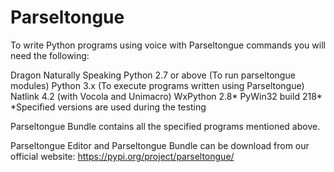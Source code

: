 # Parseltongue
To write Python programs using voice with Parseltongue commands you will need the following:

Dragon Naturally Speaking
Python 2.7 or above (To run parseltongue modules)
Python 3.x (To execute programs written using Parseltongue)
Natlink 4.2 (with Vocola and Unimacro)
WxPython 2.8*
PyWin32 build 218*
*Specified versions are used during the testing

Parseltongue Bundle contains all the specified programs mentioned above.

Parseltongue Editor and Parseltongue Bundle can be download from our official website: https://pypi.org/project/parseltongue/

